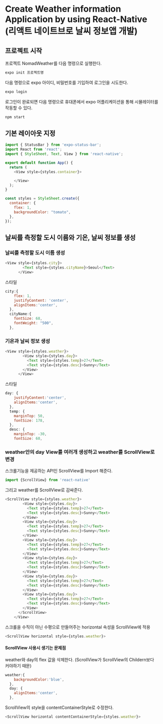# Create Weather information Application by using React-Native (리액트 네이트브로 날씨 정보앱 개발)

## 프로젝트 시작

프로젝트 NomadWeather를 다음 명령으로 실행한다.

```javascript
expo init 프로젝트명
```

다음 명령으로 expo 아이디, 비밀번호를 기입하여 로그인을 시도한다.

```javascript
expo login
```
로그인이 완료되면 다음 명령으로 휴대폰에서 expo 어플리케이션을 통해 시뮬레이터를 작동할 수 있다.

```javascript
npm start
```

## 기본 레이아웃 지정
```javascript
import { StatusBar } from 'expo-status-bar';
import React from 'react';
import { StyleSheet, Text, View } from 'react-native';

export default function App() {
  return (
    <View style={styles.container}>

    </View>
  );
}

const styles = StyleSheet.create({
  container: {
    flex: 1,
    backgroundColor: "tomato",
  },
});
```

## 날씨를 측정할 도시 이름와 기온, 날씨 정보를 생성

### 날씨를 측정할 도시 이름 생성

```javascript
<View style={styles.city}>
        <Text style={styles.cityName}>Seoul</Text>
      </View>
```
스타일
```javascript
city:{
    flex: 1,
    justifyContent: 'center',
    alignItems:'center',
  },  
  cityName:{
    fontSize: 68,
    fontWeight: "500",
  }, 
```

### 기온과 날씨 정보 생성

```javascript
<View style={styles.weather}>
        <View style={styles.day}>
          <Text style={styles.temp}>27</Text>
          <Text style={styles.desc}>Sunny</Text>
        </View>
      </View>
```
 

스타일

```javascript
day: {
    justifyContent:'center',
    alignItems:'center',
  },
  temp: {
    marginTop: 50,
    fontSize: 178,
  },
  desc: {
    marginTop: -30,
    fontSize: 60,
```

### weather안의 day View를 여러개 생성하고 weather를 ScrollView로 변경

스크롤기능을 제공하는 API인 ScrollView를 Import 해준다.
```javascript
import {ScrollView} from 'react-native'
```

그리고 weather를 ScrollView로 감싸준다.
```javascript
<ScrollView style={styles.weather}>
        <View style={styles.day}>
          <Text style={styles.temp}>27</Text>
          <Text style={styles.desc}>Sunny</Text>
        </View>
        <View style={styles.day}>
          <Text style={styles.temp}>27</Text>
          <Text style={styles.desc}>Sunny</Text>
        </View>
        <View style={styles.day}>
          <Text style={styles.temp}>27</Text>
          <Text style={styles.desc}>Sunny</Text>
        </View>
        <View style={styles.day}>
          <Text style={styles.temp}>27</Text>
          <Text style={styles.desc}>Sunny</Text>
        </View>
        <View style={styles.day}>
          <Text style={styles.temp}>27</Text>
          <Text style={styles.desc}>Sunny</Text>
        </View>
        <View style={styles.day}>
          <Text style={styles.temp}>27</Text>
          <Text style={styles.desc}>Sunny</Text>
        </View>
      </ScrollView>
    </View>
```

스크롤을 수직이 아닌 수평으로 만들어주는 horizontal 속성을 ScrollView에 적용
```javascript
<ScrollView horizontal style={styles.weather}>
```

#### ScrollView 사용시 생기는 문제점

weather와 day의 flex 값을 삭제한다. (ScrollView가 ScrollView의 Childern보다 커야하기 때문)
```javascript
weather:{
    backgroundColor:'blue',
  },
  day: {
    alignItems:'center',
  },
```

ScrollView의 style을 contentContainerStyle로 수정한다.
```javascript
<ScrollView horizontal contentContainerStyle={styles.weather}>
```
     
  
